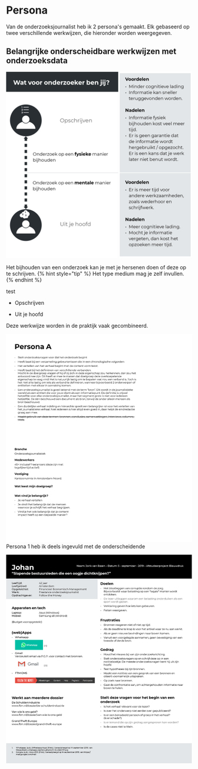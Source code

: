 # Persona

Van de onderzoeksjournalist heb ik 2 persona's gemaakt. Elk gebaseerd op twee verschillende werkwijzen, die hieronder worden weergegeven.


## Belangrijke onderscheidbare werkwijzen met onderzoeksdata

![Belangrijke onderscheidbare werkwijzen met onderzoeksdata](content/persona-classificatie.png)


Het bijhouden van een onderzoek kan je met je hersenen doen of deze op te schrijven.
{% hint style="tip" %}
Het type medium mag je zelf invullen. 
{% endhint %}

<div class="alert alert-info">
 test
</div>



* Opschrijven

* Uit je hoofd

Deze werkwijze worden in de praktijk vaak gecombineerd.


![Persona 1](content/persona1.png)
Persona 1 heb ik deels ingevuld met de onderscheidende 


![Persona 2](content/persona2.png)

